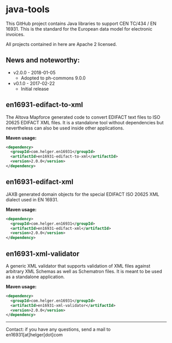 # java-tools
This GitHub project contains Java libraries to support CEN TC/434 / EN 16931.
This is the standard for the European data model for electronic invoices.

All projects contained in here are Apache 2 licensed.

## News and noteworthy:

* v2.0.0 - 2018-01-05
  * Adopted to ph-commons 9.0.0
* v0.1.0 - 2017-02-22
  * Initial release

## en16931-edifact-to-xml
The Altova Mapforce generated code to convert EDIFACT text files to ISO 20625 EDIFACT XML files.
It is a standalone tool without dependencies but nevertheless can also be used inside other applications.


**Maven usage:**
```xml
<dependency>
  <groupId>com.helger.en16931</groupId>
  <artifactId>en16931-edifact-to-xml</artifactId>
  <version>2.0.0</version>
</dependency>
```

## en16931-edifact-xml
JAXB generated domain objects for the special EDIFACT ISO 20625 XML dialect used in EN 16931.

**Maven usage:**
```xml
<dependency>
  <groupId>com.helger.en16931</groupId>
  <artifactId>en16931-edifact-xml</artifactId>
  <version>2.0.0</version>
</dependency>
```

## en16931-xml-validator
A generic XML validator that supports validation of XML files against arbitrary XML Schemas as well as Schematron files. It is meant to be used as a standalone application.

**Maven usage:**
```xml
<dependency>
  <groupId>com.helger.en16931</groupId>
  <artifactId>en16931-xml-validator</artifactId>
  <version>2.0.0</version>
</dependency>
```

---
Contact: if you have any questions, send a mail to en16931[at]helger[dot]com
